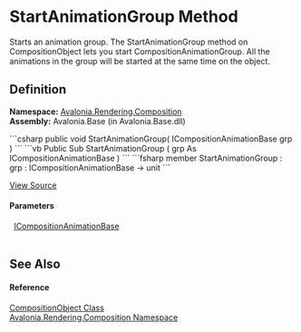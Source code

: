 # StartAnimationGroup Method


Starts an animation group. The StartAnimationGroup method on CompositionObject lets you start CompositionAnimationGroup. All the animations in the group will be started at the same time on the object.



## Definition
**Namespace:** <a href="N_Avalonia_Rendering_Composition">Avalonia.Rendering.Composition</a>  
**Assembly:** Avalonia.Base (in Avalonia.Base.dll)

<Tabs groupId="api-code-preview">
<TabItem value="csharp" label="C#">
```csharp
public void StartAnimationGroup(
	ICompositionAnimationBase grp
)
```
</TabItem>
<TabItem value="vb" label="VB">
```vb
Public Sub StartAnimationGroup ( 
	grp As ICompositionAnimationBase
)
```
</TabItem>
<TabItem value="fsharp" label="F#">
```fsharp
member StartAnimationGroup : 
        grp : ICompositionAnimationBase -> unit 
```
</TabItem>
</Tabs>



<a href="https://github.com/AvaloniaUI/Avalonia/tree/master/src/Avalonia.Base/Rendering/Composition/CompositionObject.cs#L75" title="View the source code">View Source</a>



#### Parameters
<dl><dt>  <a href="T_Avalonia_Rendering_Composition_Animations_ICompositionAnimationBase">ICompositionAnimationBase</a></dt><dd> </dd></dl>

## See Also


#### Reference
<a href="T_Avalonia_Rendering_Composition_CompositionObject">CompositionObject Class</a>  
<a href="N_Avalonia_Rendering_Composition">Avalonia.Rendering.Composition Namespace</a>  


